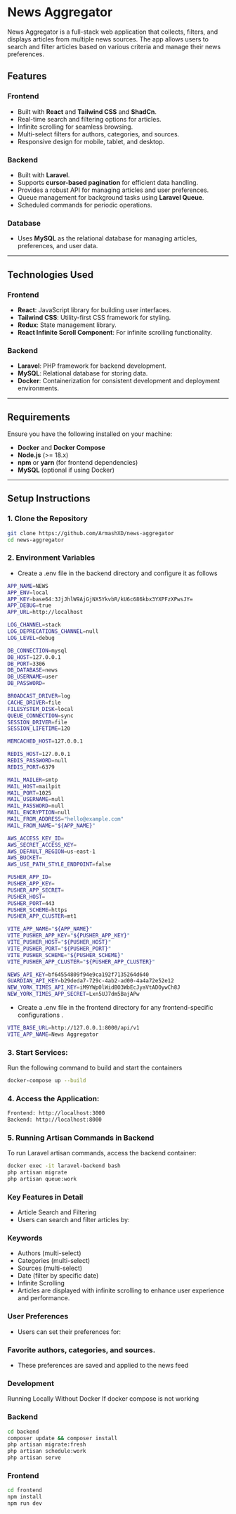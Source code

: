 # News Aggregator

News Aggregator is a full-stack web application that collects, filters, and displays articles from multiple news sources. The app allows users to search and filter articles based on various criteria and manage their news preferences.

## Features

### Frontend

- Built with **React** and **Tailwind CSS** and **ShadCn**.
- Real-time search and filtering options for articles.
- Infinite scrolling for seamless browsing.
- Multi-select filters for authors, categories, and sources.
- Responsive design for mobile, tablet, and desktop.

### Backend

- Built with **Laravel**.
- Supports **cursor-based pagination** for efficient data handling.
- Provides a robust API for managing articles and user preferences.
- Queue management for background tasks using **Laravel Queue**.
- Scheduled commands for periodic operations.

### Database

- Uses **MySQL** as the relational database for managing articles, preferences, and user data.

---

## Technologies Used

### Frontend

- **React**: JavaScript library for building user interfaces.
- **Tailwind CSS**: Utility-first CSS framework for styling.
- **Redux**: State management library.
- **React Infinite Scroll Component**: For infinite scrolling functionality.

### Backend

- **Laravel**: PHP framework for backend development.
- **MySQL**: Relational database for storing data.
- **Docker**: Containerization for consistent development and deployment environments.

---

## Requirements

Ensure you have the following installed on your machine:

- **Docker** and **Docker Compose**
- **Node.js** (>= 18.x)
- **npm** or **yarn** (for frontend dependencies)
- **MySQL** (optional if using Docker)

---

## Setup Instructions

### 1. Clone the Repository

```bash
git clone https://github.com/ArmashXD/news-aggregator
cd news-aggregator
```

### 2. Environment Variables

- Create a .env file in the backend directory and configure it as follows

```bash
APP_NAME=NEWS
APP_ENV=local
APP_KEY=base64:3JjJhlW9AjGjNX5YkvbR/kU6c686kbx3YXPFzXPwsJY=
APP_DEBUG=true
APP_URL=http://localhost

LOG_CHANNEL=stack
LOG_DEPRECATIONS_CHANNEL=null
LOG_LEVEL=debug

DB_CONNECTION=mysql
DB_HOST=127.0.0.1
DB_PORT=3306
DB_DATABASE=news
DB_USERNAME=user
DB_PASSWORD=

BROADCAST_DRIVER=log
CACHE_DRIVER=file
FILESYSTEM_DISK=local
QUEUE_CONNECTION=sync
SESSION_DRIVER=file
SESSION_LIFETIME=120

MEMCACHED_HOST=127.0.0.1

REDIS_HOST=127.0.0.1
REDIS_PASSWORD=null
REDIS_PORT=6379

MAIL_MAILER=smtp
MAIL_HOST=mailpit
MAIL_PORT=1025
MAIL_USERNAME=null
MAIL_PASSWORD=null
MAIL_ENCRYPTION=null
MAIL_FROM_ADDRESS="hello@example.com"
MAIL_FROM_NAME="${APP_NAME}"

AWS_ACCESS_KEY_ID=
AWS_SECRET_ACCESS_KEY=
AWS_DEFAULT_REGION=us-east-1
AWS_BUCKET=
AWS_USE_PATH_STYLE_ENDPOINT=false

PUSHER_APP_ID=
PUSHER_APP_KEY=
PUSHER_APP_SECRET=
PUSHER_HOST=
PUSHER_PORT=443
PUSHER_SCHEME=https
PUSHER_APP_CLUSTER=mt1

VITE_APP_NAME="${APP_NAME}"
VITE_PUSHER_APP_KEY="${PUSHER_APP_KEY}"
VITE_PUSHER_HOST="${PUSHER_HOST}"
VITE_PUSHER_PORT="${PUSHER_PORT}"
VITE_PUSHER_SCHEME="${PUSHER_SCHEME}"
VITE_PUSHER_APP_CLUSTER="${PUSHER_APP_CLUSTER}"

NEWS_API_KEY=bf64554809f94e9ca192f7135264d640
GUARDIAN_API_KEY=b29deda7-729c-4ab2-ad00-4a4a72e52e12
NEW_YORK_TIMES_API_KEY=iM9YWp0lWidBO3WbEcJyaVtADOywCh8J
NEW_YORK_TIMES_APP_SECRET=Lxn5UJ7dm5BajAPw
```

- Create a .env file in the frontend directory for any frontend-specific configurations .

```bash
VITE_BASE_URL=http://127.0.0.1:8000/api/v1
VITE_APP_NAME=News Aggregator
```

### 3. Start Services:

Run the following command to build and start the containers

```bash
docker-compose up --build
```

### 4. Access the Application:

```bash
Frontend: http://localhost:3000
Backend: http://localhost:8000
```

### 5. Running Artisan Commands in Backend

To run Laravel artisan commands, access the backend container:

```bash
docker exec -it laravel-backend bash
php artisan migrate
php artisan queue:work
```

### Key Features in Detail

- Article Search and Filtering
- Users can search and filter articles by:

### Keywords

- Authors (multi-select)
- Categories (multi-select)
- Sources (multi-select)
- Date (filter by specific date)
- Infinite Scrolling
- Articles are displayed with infinite scrolling to enhance user experience and performance.

### User Preferences

- Users can set their preferences for:

### Favorite authors, categories, and sources.

- These preferences are saved and applied to the news feed

### Development

Running Locally Without Docker If docker compose is not working

### Backend

```bash
cd backend
composer update && composer install
php artisan migrate:fresh
php artisan schedule:work
php artisan serve
```

### Frontend

```bash
cd frontend
npm install
npm run dev

```
